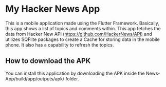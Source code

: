 # My Hacker News App

This is a mobile application made using the Flutter Framework.
Basically, this app shows a list of topics and comments within.
This app fetches the data from Hacker New API (https://github.com/HackerNews/API) and utilizes SQFlite packages to create a Cache for storing data in the mobile phone.
It also has a capability to refresh the topics.


## How to download the APK

You can install this application by downloading the APK inside the News-App/build/app/outputs/apk/ folder.
